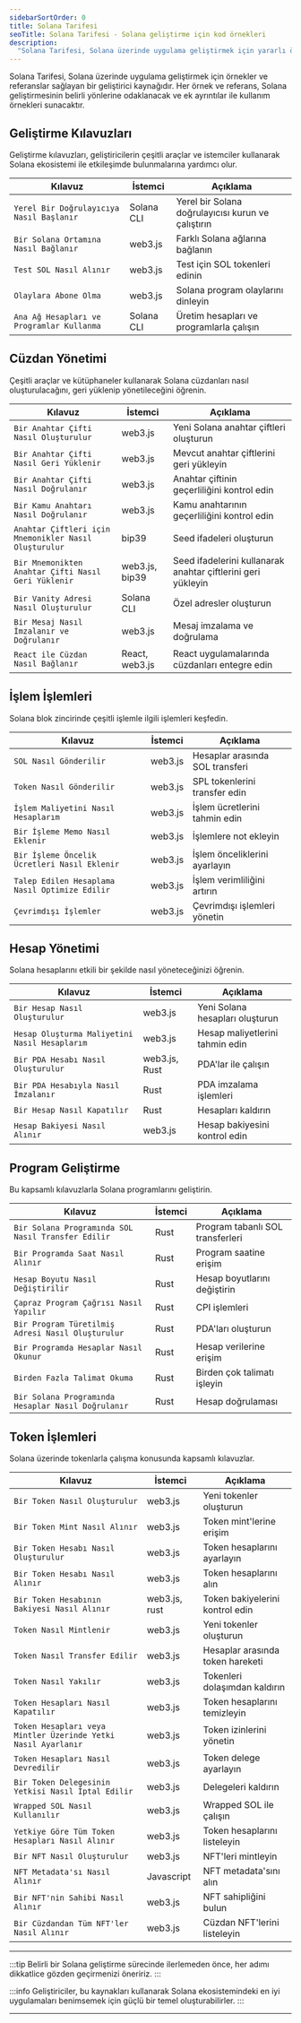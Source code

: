 ```yaml
---
sidebarSortOrder: 0
title: Solana Tarifesi
seoTitle: Solana Tarifesi - Solana geliştirme için kod örnekleri
description:
  "Solana Tarifesi, Solana üzerinde uygulama geliştirmek için yararlı örnekler ve referanslar içeren bir kod parçacığı koleksiyonudur."
---
```


Solana Tarifesi, Solana üzerinde uygulama geliştirmek için örnekler ve referanslar sağlayan bir geliştirici kaynağıdır. Her örnek ve referans, Solana geliştirmesinin belirli yönlerine odaklanacak ve ek ayrıntılar ile kullanım örnekleri sunacaktır.

## Geliştirme Kılavuzları

Geliştirme kılavuzları, geliştiricilerin çeşitli araçlar ve istemciler kullanarak Solana ekosistemi ile etkileşimde bulunmalarına yardımcı olur.

| Kılavuz                                                                                               | İstemci     | Açıklama                                   |
| ----------------------------------------------------------------------------------------------------- | ----------- | ------------------------------------------- |
| `Yerel Bir Doğrulayıcıya Nasıl Başlanır`     | Solana CLI  | Yerel bir Solana doğrulayıcısı kurun ve çalıştırın |
| `Bir Solana Ortamına Nasıl Bağlanır`            | web3.js     | Farklı Solana ağlarına bağlanın            |
| `Test SOL Nasıl Alınır`                                   | web3.js     | Test için SOL tokenleri edinin             |
| `Olaylara Abone Olma`                            | web3.js     | Solana program olaylarını dinleyin         |
| `Ana Ağ Hesapları ve Programlar Kullanma` | Solana CLI  | Üretim hesapları ve programlarla çalışın    |

## Cüzdan Yönetimi

Çeşitli araçlar ve kütüphaneler kullanarak Solana cüzdanları nasıl oluşturulacağını, geri yüklenip yönetileceğini öğrenin.

| Kılavuz                                                                                        | İstemci         | Açıklama                        |
| ---------------------------------------------------------------------------------------------- | --------------- | -------------------------------- |
| `Bir Anahtar Çifti Nasıl Oluşturulur`           | web3.js         | Yeni Solana anahtar çiftleri oluşturun |
| `Bir Anahtar Çifti Nasıl Geri Yüklenir`       | web3.js         | Mevcut anahtar çiftlerini geri yükleyin |
| `Bir Anahtar Çifti Nasıl Doğrulanır`           | web3.js         | Anahtar çiftinin geçerliliğini kontrol edin |
| `Bir Kamu Anahtarı Nasıl Doğrulanır`         | web3.js         | Kamu anahtarının geçerliliğini kontrol edin |
| `Anahtar Çiftleri için Mnemonikler Nasıl Oluşturulur` | bip39           | Seed ifadeleri oluşturun        |
| `Bir Mnemonikten Anahtar Çifti Nasıl Geri Yüklenir` | web3.js, bip39  | Seed ifadelerini kullanarak anahtar çiftlerini geri yükleyin |
| `Bir Vanity Adresi Nasıl Oluşturulur` | Solana CLI      | Özel adresler oluşturun         |
| `Bir Mesaj Nasıl İmzalanır ve Doğrulanır`         | web3.js         | Mesaj imzalama ve doğrulama    |
| `React ile Cüzdan Nasıl Bağlanır`         | React, web3.js  | React uygulamalarında cüzdanları entegre edin |

## İşlem İşlemleri

Solana blok zincirinde çeşitli işlemle ilgili işlemleri keşfedin.

| Kılavuz                                                                                        | İstemci  | Açıklama                     |
| ---------------------------------------------------------------------------------------------- | ------- | ----------------------------- |
| `SOL Nasıl Gönderilir`                            | web3.js | Hesaplar arasında SOL transferi |
| `Token Nasıl Gönderilir`                      | web3.js | SPL tokenlerini transfer edin  |
| `İşlem Maliyetini Nasıl Hesaplarım`       | web3.js | İşlem ücretlerini tahmin edin  |
| `Bir İşleme Memo Nasıl Eklenir`                 | web3.js | İşlemlere not ekleyin         |
| `Bir İşleme Öncelik Ücretleri Nasıl Eklenir` | web3.js | İşlem önceliklerini ayarlayın  |
| `Talep Edilen Hesaplama Nasıl Optimize Edilir` | web3.js | İşlem verimliliğini artırın    |
| `Çevrimdışı İşlemler`                | web3.js | Çevrimdışı işlemleri yönetin   |

## Hesap Yönetimi

Solana hesaplarını etkili bir şekilde nasıl yöneteceğinizi öğrenin.

| Kılavuz                                                                                          | İstemci        | Açıklama                      |
| ------------------------------------------------------------------------------------------------ | -------------- | ------------------------------ |
| `Bir Hesap Nasıl Oluşturulur`                     | web3.js        | Yeni Solana hesapları oluşturun |
| `Hesap Oluşturma Maliyetini Nasıl Hesaplarım`   | web3.js        | Hesap maliyetlerini tahmin edin |
| `Bir PDA Hesabı Nasıl Oluşturulur`           | web3.js, Rust  | PDA'lar ile çalışın            |
| `Bir PDA Hesabıyla Nasıl İmzalanır`               | Rust           | PDA imzalama işlemleri        |
| `Bir Hesap Nasıl Kapatılır`                        | Rust           | Hesapları kaldırın            |
| `Hesap Bakiyesi Nasıl Alınır`                | web3.js        | Hesap bakiyesini kontrol edin  |

## Program Geliştirme

Bu kapsamlı kılavuzlarla Solana programlarını geliştirin.

| Kılavuz                                                                                          | İstemci | Açıklama                          |
| ------------------------------------------------------------------------------------------------ | ------- | --------------------------------- |
| `Bir Solana Programında SOL Nasıl Transfer Edilir` | Rust    | Program tabanlı SOL transferleri  |
| `Bir Programda Saat Nasıl Alınır`                          | Rust    | Program saatine erişim           |
| `Hesap Boyutu Nasıl Değiştirilir`          | Rust    | Hesap boyutlarını değiştirin      |
| `Çapraz Program Çağrısı Nasıl Yapılır` | Rust    | CPI işlemleri                    |
| `Bir Program Türetilmiş Adresi Nasıl Oluşturulur`   | Rust    | PDA'ları oluşturun                |
| `Bir Programda Hesaplar Nasıl Okunur`            | Rust    | Hesap verilerine erişim          |
| `Birden Fazla Talimat Okuma`       | Rust    | Birden çok talimatı işleyin      |
| `Bir Solana Programında Hesaplar Nasıl Doğrulanır` | Rust    | Hesap doğrulaması                |

## Token İşlemleri

Solana üzerinde tokenlarla çalışma konusunda kapsamlı kılavuzlar.

| Kılavuz                                                                                                     | İstemci        | Açıklama                        |
| ----------------------------------------------------------------------------------------------------------- | -------------- | -------------------------------- |
| `Bir Token Nasıl Oluşturulur`                             | web3.js        | Yeni tokenler oluşturun         |
| `Bir Token Mint Nasıl Alınır`                                 | web3.js        | Token mint'lerine erişim        |
| `Bir Token Hesabı Nasıl Oluşturulur`                    | web3.js        | Token hesaplarını ayarlayın     |
| `Bir Token Hesabı Nasıl Alınır`                             | web3.js        | Token hesaplarını alın          |
| `Bir Token Hesabının Bakiyesi Nasıl Alınır`               | web3.js, rust  | Token bakiyelerini kontrol edin  |
| `Token Nasıl Mintlenir`                                          | web3.js        | Yeni tokenler oluşturun         |
| `Token Nasıl Transfer Edilir`                                 | web3.js        | Hesaplar arasında token hareketi  |
| `Token Nasıl Yakılır`                                            | web3.js        | Tokenleri dolaşımdan kaldırın   |
| `Token Hesapları Nasıl Kapatılır`                        | web3.js        | Token hesaplarını temizleyin     |
| `Token Hesapları veya Mintler Üzerinde Yetki Nasıl Ayarlanır` | web3.js        | Token izinlerini yönetin         |
| `Token Hesapları Nasıl Devredilir`                     | web3.js        | Token delege ayarlayın           |
| `Bir Token Delegesinin Yetkisi Nasıl İptal Edilir`     | web3.js        | Delegeleri kaldırın               |
| `Wrapped SOL Nasıl Kullanılır`                             | web3.js        | Wrapped SOL ile çalışın          |
| `Yetkiye Göre Tüm Token Hesapları Nasıl Alınır`      | web3.js        | Token hesaplarını listeleyin     |
| `Bir NFT Nasıl Oluşturulur`                                        | web3.js        | NFT'leri mintleyin               |
| `NFT Metadata'sı Nasıl Alınır`                           | Javascript     | NFT metadata'sını alın          |
| `Bir NFT'nin Sahibi Nasıl Alınır`                               | web3.js        | NFT sahipliğini bulun            |
| `Bir Cüzdandan Tüm NFT'ler Nasıl Alınır`                     | web3.js        | Cüzdan NFT'lerini listeleyin     |

---

:::tip
Belirli bir Solana geliştirme sürecinde ilerlemeden önce, her adımı dikkatlice gözden geçirmenizi öneririz.
:::

:::info
Geliştiriciler, bu kaynakları kullanarak Solana ekosistemindeki en iyi uygulamaları benimsemek için güçlü bir temel oluşturabilirler.
:::

---